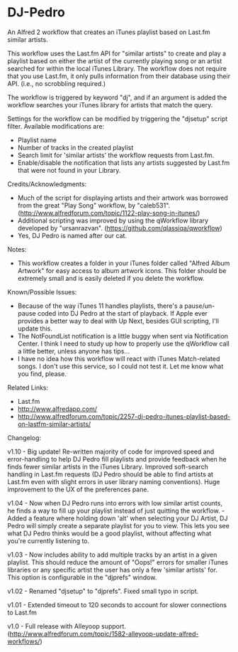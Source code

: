 DJ-Pedro
========

An Alfred 2 workflow that creates an iTunes playlist based on Last.fm similar artists.


This workflow uses the Last.fm API for "similar artists" to create and play a playlist based on either the artist of the currently playing song or an artist searched for within the local iTunes Library. The workflow does not require that you use Last.fm, it only pulls information from their database using their API. (i.e., no scrobbling required.)

The workflow is triggered by keyword "dj", and if an argument is added the workflow searches your iTunes library for artists that match the query.


Settings for the workflow can be modified by triggering the "djsetup" script filter. Available modifications are:
- Playlist name
- Number of tracks in the created playlist
- Search limit for 'similar artists' the workflow requests from Last.fm.
- Enable/disable the notification that lists any artists suggested by Last.fm that were not found in your Library.

Credits/Acknowledgments:
- Much of the script for displaying artists and their artwork was borrowed from the great "Play Song" workflow, by "caleb531". (http://www.alfredforum.com/topic/1122-play-song-in-itunes/)
- Additional scripting was improved by using the qWorkflow library developed by "ursanrazvan". (https://github.com/qlassiqa/qworkflow)
- Yes, DJ Pedro is named after our cat.

Notes:
- This workflow creates a folder in your iTunes folder called "Alfred Album Artwork" for easy access to album artwork icons. This folder should be extremely small and is easily deleted if you delete the workflow.

Known/Possible Issues:
- Because of the way iTunes 11 handles playlists, there's a pause/un-pause coded into DJ Pedro at the start of playback. If Apple ever provides a better way to deal with Up Next, besides GUI scripting, I'll update this.
- The NotFoundList notification is a little buggy when sent via Notification Center. I think I need to study up how to properly use the qWorkflow call a little better, unless anyone has tips...
- I have no idea how this workflow will react with iTunes Match-related songs. I don't use this service, so I could not test it. Let me know what you find, please.

Related Links:
- Last.fm
- http://www.alfredapp.com/
- http://www.alfredforum.com/topic/2257-dj-pedro-itunes-playlist-based-on-lastfm-similar-artists/


Changelog:

v1.10 - Big update! Re-written majority of code for improved speed and error-handling to help DJ Pedro fill playlists and provide feedback when he finds fewer similar artists in the iTunes Library. Improved soft-search handling in Last.fm requests (DJ Pedro should be able to find artists at Last.fm even with slight errors in user library naming conventions). Huge improvement to the UX of the preferences pane.

v1.04 - Now when DJ Pedro runs into errors with low similar artist counts, he finds a way to fill up your playlist instead of just quitting the workflow. 
	 - Added a feature where holding down 'alt' when selecting your DJ Artist, DJ Pedro will simply create a separate playlist for you to view. This lets you see what DJ Pedro thinks would be a good playlist, without affecting what you're currently listening to.

v1.03 - Now includes ability to add multiple tracks by an artist in a given playlist. This should reduce the amount of "Oops!" errors for smaller iTunes libraries or any specific artist the user has only a few 'similar artists' for. This option is configurable in the "djprefs" window.

v1.02 - Renamed "djsetup" to "djprefs". Fixed small typo in script.

v1.01 - Extended timeout to 120 seconds to account for slower connections to Last.fm

v1.0 - Full release with Alleyoop support. (http://www.alfredforum.com/topic/1582-alleyoop-update-alfred-workflows/)